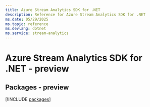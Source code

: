 ```yaml
---
title: Azure Stream Analytics SDK for .NET
description: Reference for Azure Stream Analytics SDK for .NET
ms.date: 05/29/2025
ms.topic: reference
ms.devlang: dotnet
ms.service: stream-analytics
---
```

# Azure Stream Analytics SDK for .NET - preview
## Packages - preview
[!INCLUDE [packages](stream-analytics-index.md)]